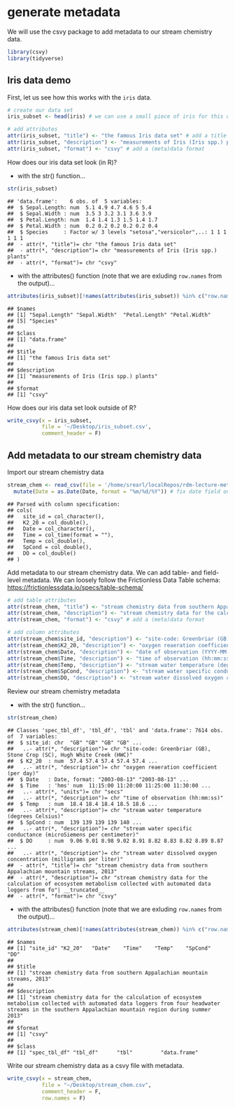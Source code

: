 generate metadata
================

We will use the csvy package to add metadata to our stream chemistry
data.

``` r
library(csvy)
library(tidyverse)
```

## Iris data demo

First, let us see how this works with the `iris` data.

``` r
# create our data set
iris_subset <- head(iris) # we can use a small piece of iris for this demo

# add attributes
attr(iris_subset, "title") <- "the famous Iris data set" # add a title
attr(iris_subset, "description") <- "measurements of Iris (Iris spp.) plants" # add a description
attr(iris_subset, "format") <- "csvy" # add a (meta)data format
```

How does our iris data set look (in R)?

  - with the str() function…

<!-- end list -->

``` r
str(iris_subset)
```

    ## 'data.frame':    6 obs. of  5 variables:
    ##  $ Sepal.Length: num  5.1 4.9 4.7 4.6 5 5.4
    ##  $ Sepal.Width : num  3.5 3 3.2 3.1 3.6 3.9
    ##  $ Petal.Length: num  1.4 1.4 1.3 1.5 1.4 1.7
    ##  $ Petal.Width : num  0.2 0.2 0.2 0.2 0.2 0.4
    ##  $ Species     : Factor w/ 3 levels "setosa","versicolor",..: 1 1 1 1 1 1
    ##  - attr(*, "title")= chr "the famous Iris data set"
    ##  - attr(*, "description")= chr "measurements of Iris (Iris spp.) plants"
    ##  - attr(*, "format")= chr "csvy"

  - with the attributes() function (note that we are exluding
    `row.names` from the
output)…

<!-- end list -->

``` r
attributes(iris_subset)[!names(attributes(iris_subset)) %in% c("row.names")]
```

    ## $names
    ## [1] "Sepal.Length" "Sepal.Width"  "Petal.Length" "Petal.Width" 
    ## [5] "Species"     
    ## 
    ## $class
    ## [1] "data.frame"
    ## 
    ## $title
    ## [1] "the famous Iris data set"
    ## 
    ## $description
    ## [1] "measurements of Iris (Iris spp.) plants"
    ## 
    ## $format
    ## [1] "csvy"

How does our iris data set look outside of R?

``` r
write_csvy(x = iris_subset,
           file = '~/Desktop/iris_subset.csv',
           comment_header = F)
```

## Add metadata to our stream chemistry data

Import our stream chemistry
data

``` r
stream_chem <- read_csv(file = '/home/srearl/localRepos/rdm-lecture-metadata/data/stream_chemistry_metabolism.csv') %>% 
  mutate(Date = as.Date(Date, format = "%m/%d/%Y")) # fix date field on import
```

    ## Parsed with column specification:
    ## cols(
    ##   site_id = col_character(),
    ##   K2_20 = col_double(),
    ##   Date = col_character(),
    ##   Time = col_time(format = ""),
    ##   Temp = col_double(),
    ##   SpCond = col_double(),
    ##   DO = col_double()
    ## )

Add metadata to our stream chemistry data. We can add table- and
field-level metadata. We can loosely follow the Frictionless Data Table
schema: <https://frictionlessdata.io/specs/table-schema/>

``` r
# add table attributes
attr(stream_chem, "title") <- "stream chemistry data from southern Appalachian mountain streams, 2013" # add a title
attr(stream_chem, "description") <- "stream chemistry data for the calculation of ecosystem metabolism collected with automated data loggers from four headwater streams in the southern Appalachian mountain region during summer 2013" # add a description
attr(stream_chem, "format") <- "csvy" # add a (meta)data format

# add column attributes
attr(stream_chem$site_id, "description") <- "site-code: Greenbriar (GB), Stone Crop (SC), Hugh White Creek (HWC)"
attr(stream_chem$K2_20, "description") <- "oxygen reaeration coefficient (per day)"
attr(stream_chem$Date, "description") <- "date of observation (YYYY-MM-DD)"
attr(stream_chem$Time, "description") <- "time of observation (hh:mm:ss)"
attr(stream_chem$Temp, "description") <- "stream water temperature (degrees Celsius)"
attr(stream_chem$SpCond, "description") <- "stream water specific conductance (microSiemens per centimeter)"
attr(stream_chem$DO, "description") <- "stream water dissolved oxygen concentration (milligrams per liter)"
```

Review our stream chemistry metadata

  - with the str()
    function…

<!-- end list -->

``` r
str(stream_chem)
```

    ## Classes 'spec_tbl_df', 'tbl_df', 'tbl' and 'data.frame': 7614 obs. of  7 variables:
    ##  $ site_id: chr  "GB" "GB" "GB" "GB" ...
    ##   ..- attr(*, "description")= chr "site-code: Greenbriar (GB), Stone Crop (SC), Hugh White Creek (HWC)"
    ##  $ K2_20  : num  57.4 57.4 57.4 57.4 57.4 ...
    ##   ..- attr(*, "description")= chr "oxygen reaeration coefficient (per day)"
    ##  $ Date   : Date, format: "2003-08-13" "2003-08-13" ...
    ##  $ Time   : 'hms' num  11:15:00 11:20:00 11:25:00 11:30:00 ...
    ##   ..- attr(*, "units")= chr "secs"
    ##   ..- attr(*, "description")= chr "time of observation (hh:mm:ss)"
    ##  $ Temp   : num  18.4 18.4 18.4 18.5 18.6 ...
    ##   ..- attr(*, "description")= chr "stream water temperature (degrees Celsius)"
    ##  $ SpCond : num  139 139 139 139 140 ...
    ##   ..- attr(*, "description")= chr "stream water specific conductance (microSiemens per centimeter)"
    ##  $ DO     : num  9.06 9.01 8.98 9.02 8.91 8.82 8.83 8.82 8.89 8.87 ...
    ##   ..- attr(*, "description")= chr "stream water dissolved oxygen concentration (milligrams per liter)"
    ##  - attr(*, "title")= chr "stream chemistry data from southern Appalachian mountain streams, 2013"
    ##  - attr(*, "description")= chr "stream chemistry data for the calculation of ecosystem metabolism collected with automated data loggers from fo"| __truncated__
    ##  - attr(*, "format")= chr "csvy"

  - with the attributes() function (note that we are exluding
    `row.names` from the
output)…

<!-- end list -->

``` r
attributes(stream_chem)[!names(attributes(stream_chem)) %in% c("row.names")]
```

    ## $names
    ## [1] "site_id" "K2_20"   "Date"    "Time"    "Temp"    "SpCond"  "DO"     
    ## 
    ## $title
    ## [1] "stream chemistry data from southern Appalachian mountain streams, 2013"
    ## 
    ## $description
    ## [1] "stream chemistry data for the calculation of ecosystem metabolism collected with automated data loggers from four headwater streams in the southern Appalachian mountain region during summer 2013"
    ## 
    ## $format
    ## [1] "csvy"
    ## 
    ## $class
    ## [1] "spec_tbl_df" "tbl_df"      "tbl"         "data.frame"

Write our stream chemistry data as a csvy file with metadata.

``` r
write_csvy(x = stream_chem, 
           file = "~/Desktop/stream_chem.csv",
           comment_header = F,
           row.names = F)
```
